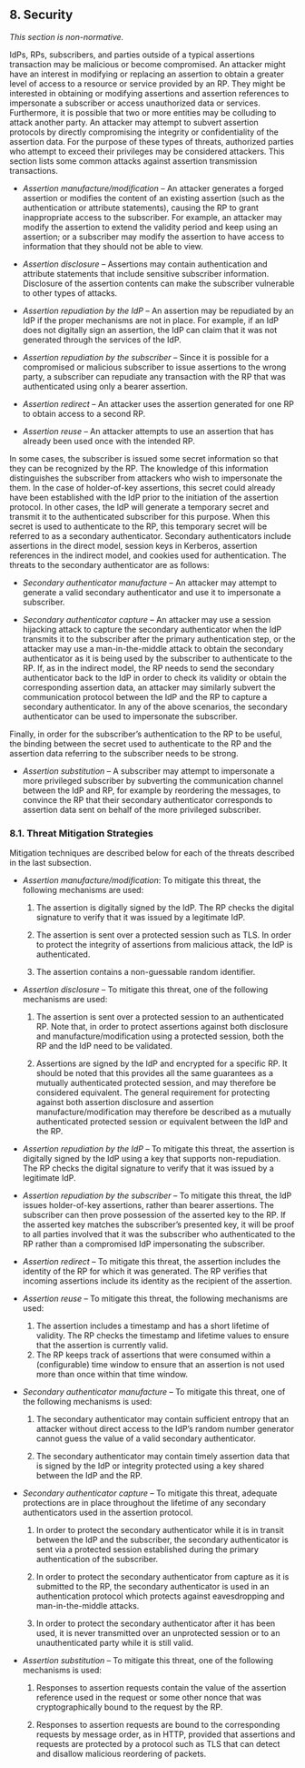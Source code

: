 <a name="sec8"></a>

## 8. Security

*This section is non-normative.*

IdPs, RPs, subscribers, and parties outside of a typical assertions transaction may be malicious or become compromised. An attacker might have an interest in modifying or replacing an assertion to obtain a greater level of access to a resource or service provided by an
RP. They might be interested in obtaining or modifying
assertions and assertion references to impersonate a subscriber or
access unauthorized data or services. Furthermore, it is possible that
two or more entities may be colluding to attack another party. An
attacker may attempt to subvert assertion protocols by directly
compromising the integrity or confidentiality of the assertion data. For
the purpose of these types of threats, authorized parties who attempt to
exceed their privileges may be considered attackers. This section lists some common attacks against assertion transmission transactions.

-   *Assertion manufacture/modification* – An attacker generates a
    forged assertion or modifies the content of an existing assertion (such as the
    authentication or attribute statements),
    causing the RP to grant inappropriate access to the subscriber. For
    example, an attacker may modify the assertion to extend the validity
    period and keep using an assertion; or a subscriber may modify the assertion to have access to
    information that they should not be able to view.

-   *Assertion disclosure* – Assertions may contain authentication and
    attribute statements that include sensitive subscriber information.
    Disclosure of the assertion contents can make the subscriber
    vulnerable to other types of attacks.

-   *Assertion repudiation by the IdP* – An assertion may be
    repudiated by an IdP if the proper mechanisms are not in place.
    For example, if an IdP does not digitally sign an assertion, the
    IdP can claim that it was not generated through the services of
    the IdP.

-   *Assertion repudiation by the subscriber* – Since it is possible for
    a compromised or malicious subscriber to issue assertions to the
    wrong party, a subscriber can repudiate any transaction with the RP
    that was authenticated using only a bearer assertion.

-   *Assertion redirect* – An attacker uses the assertion generated for
    one RP to obtain access to a second RP.

-   *Assertion reuse* – An attacker attempts to use an assertion that
    has already been used once with the intended RP.

In
some cases, the subscriber is
issued some secret information so that they can be recognized by the RP. The knowledge of this information distinguishes the
subscriber from attackers who wish to impersonate the them. In the
case of holder-of-key assertions, this secret could already have been
established with the IdP prior to the initiation of the assertion
protocol. In other cases, the IdP will generate a temporary secret
and transmit it to the authenticated subscriber for this purpose. When this secret is used to authenticate to the RP, this temporary secret will be referred to as a secondary
authenticator. Secondary authenticators include assertions in the direct
model, session keys in Kerberos, assertion references in the indirect
model, and cookies used for authentication. The threats to the secondary
authenticator are as follows:

-   *Secondary authenticator manufacture* – An attacker may attempt to
    generate a valid secondary authenticator and use it to impersonate
    a subscriber.

-   *Secondary authenticator capture* – An attacker may use a session
    hijacking attack to capture the secondary authenticator when the
    IdP transmits it to the subscriber after the primary
    authentication step, or the attacker may use a man-in-the-middle
    attack to obtain the secondary authenticator as it is being used by
    the subscriber to authenticate to the RP. If, as in the indirect
    model, the RP needs to send the secondary authenticator back to the
    IdP in order to check its validity or obtain the corresponding
    assertion data, an attacker may similarly subvert the communication
    protocol between the IdP and the RP to capture a
    secondary authenticator. In any of the above scenarios, the
    secondary authenticator can be used to impersonate the subscriber.

Finally, in order for the subscriber’s authentication to the RP to be
useful, the binding between the secret used to authenticate to the RP
and the assertion data referring to the subscriber needs to be strong.

-   *Assertion substitution* – A subscriber may attempt to impersonate a
    more privileged subscriber by subverting the communication channel
    between the IdP and RP, for example by reordering the messages,
    to convince the RP that their secondary authenticator
    corresponds to assertion data sent on behalf of the more
    privileged subscriber. 
    

### 8.1. Threat Mitigation Strategies

Mitigation techniques are described below for each of the threats
described in the last subsection.

-   *Assertion manufacture/modification*: To mitigate this threat,
    the following mechanisms are used:

	1.  The assertion is digitally signed by the IdP. The RP 
    checks the digital signature to verify that it was issued by a
    legitimate IdP.

	2.  The assertion is sent over a protected session such as TLS. In
    order to protect the integrity of assertions from malicious attack,
    the IdP is authenticated.

	3. The assertion contains a non-guessable random identifier. 

-   *Assertion disclosure* – To mitigate this threat, one of the
    following mechanisms are used:

	1.  The assertion is sent over a protected session to an
    authenticated RP. Note that, in order to protect assertions against
    both disclosure and manufacture/modification using a protected
    session, both the RP and the IdP need to be validated. 

	2.  Assertions are signed by the IdP and encrypted for
    a specific RP.  It should be
    noted that this provides all the same guarantees as a mutually
    authenticated protected session, and may therefore be
    considered equivalent. The general requirement for protecting
    against both assertion disclosure and assertion
    manufacture/modification may therefore be described as a mutually
    authenticated protected session or equivalent between the IdP
    and the RP. 

-   *Assertion repudiation by the IdP* – To mitigate this threat,
    the assertion is digitally signed by the IdP using a key
    that supports non-repudiation. The RP checks the digital
    signature to verify that it was issued by a legitimate IdP.

-   *Assertion repudiation by the subscriber* – To mitigate this threat,
    the IdP issues holder-of-key assertions, rather than bearer assertions.
    The subscriber can then prove possession of the asserted key to
    the RP. If the asserted key matches the subscriber’s presented key,
    it will be proof to all parties
    involved that it was the subscriber who authenticated to the RP
    rather than a compromised IdP impersonating the subscriber.

-   *Assertion redirect* – To mitigate this threat, the assertion
    includes the identity of the RP for which it was generated. The RP
    verifies that incoming assertions include its identity as the
    recipient of the assertion. 

-   *Assertion reuse* – To mitigate this threat, the following
    mechanisms are used:

	1.  The assertion includes a timestamp and has a short lifetime
    of validity. The RP checks the timestamp and lifetime values to
    ensure that the assertion is currently valid. 
	2.  The RP keeps track of assertions that were consumed within
    a (configurable) time window to ensure that an assertion is not
    used more than once within that time window. 

-   *Secondary authenticator manufacture* – To mitigate this threat, one
    of the following mechanisms is used:

	1.  The secondary authenticator may contain sufficient entropy that an
    attacker without direct access to the IdP’s random number
    generator cannot guess the value of a valid secondary authenticator.

	2.  The secondary authenticator may contain timely assertion data that
    is signed by the IdP or integrity protected using a key shared
    between the IdP and the RP.



-   *Secondary authenticator capture* – To mitigate this threat,
    adequate protections are in place throughout the lifetime of
    any secondary authenticators used in the assertion protocol.

	1.  In order to protect the secondary authenticator while it is in
    transit between the IdP and the subscriber, the secondary
    authenticator is sent via a protected session established
    during the primary authentication of the subscriber. 

	2.  In order to protect the secondary authenticator from capture as it
    is submitted to the RP, the secondary authenticator is used in
    an authentication protocol which protects against eavesdropping and
    man-in-the-middle attacks.

	3.  In order to protect the secondary authenticator after it has been
    used, it is never transmitted over an unprotected session or to
    an unauthenticated party while it is still valid.
    
-   *Assertion substitution* – To mitigate this threat, one of the
    following mechanisms is used:

	1.  Responses to assertion requests contain the value of the assertion reference used
    in the request or some other nonce that was cryptographically bound
    to the request by the RP.

	2.  Responses to assertion requests are bound to the corresponding
    requests by message order, as in HTTP, provided that assertions and
    requests are protected by a protocol such as TLS that can detect and
    disallow malicious reordering of packets.
